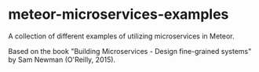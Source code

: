 # meteor-microservices-examples
A collection of different examples of utilizing microservices in Meteor.

Based on the book "Building Microservices - Design fine-grained systems" by Sam Newman (O'Reilly, 2015).
